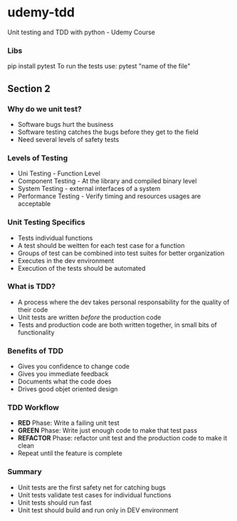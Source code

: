 # udemy-tdd
Unit testing and TDD with python - Udemy Course
### Libs
pip install pytest
To run the tests use: pytest "name of the file"

## Section 2
### Why do we unit test?
* Software bugs hurt the business
* Software testing catches the bugs before they get to the field
* Need several levels of safety tests

### Levels of Testing
* Uni Testing - Function Level
* Component Testing - At the library and compiled binary level
* System Testing - external interfaces of a system
* Performance Testing - Verify timing and resources usages are acceptable

### Unit Testing Specifics
* Tests individual functions
* A test should be weitten for each test case for a function
* Groups of test can be combined into test suites for better organization
* Executes in the dev environment
* Execution of the tests should be automated

### What is TDD?
* A process where the dev takes personal responsability for the quality of their code
* Unit tests are written _before_ the production code
* Tests and production code are both written together, in small bits of functionality

### Benefits of TDD
* Gives you confidence to change code
* Gives you immediate feedback
* Documents what the code does
* Drives good objet oriented design

### TDD Workflow
* __RED__ Phase: Write a failing unit test
* __GREEN__ Phase: Write just enough code to make that test pass
* __REFACTOR__ Phase: refactor unit test and the production code to make it clean
* Repeat until the feature is complete

### Summary
* Unit tests are the first safety net for catching bugs
* Unit tests validate test cases for individual functions
* Unit tests should run fast
* Unit test should build and run only in DEV environment